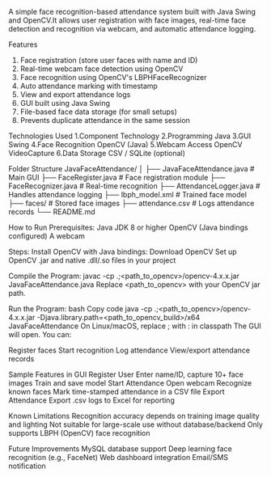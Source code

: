 A simple face recognition-based attendance system built with Java Swing and OpenCV.It allows user registration with face images, real-time face detection and recognition via webcam, and automatic attendance logging.

Features

1. Face registration (store user faces with name and ID)
2. Real-time webcam face detection using OpenCV
3. Face recognition using OpenCV's LBPHFaceRecognizer
4. Auto attendance marking with timestamp
5. View and export attendance logs
6. GUI built using Java Swing
7. File-based face data storage (for small setups)
8. Prevents duplicate attendance in the same session

Technologies Used
1.Component	Technology
2.Programming	Java
3.GUI	Swing
4.Face Recognition	OpenCV (Java)
5.Webcam Access	OpenCV VideoCapture
6.Data Storage	CSV / SQLite (optional)

Folder Structure
JavaFaceAttendance/
│
├── JavaFaceAttendance.java       # Main GUI
├── FaceRegister.java             # Face registration module
├── FaceRecognizer.java           # Real-time recognition
├── AttendanceLogger.java         # Handles attendance logging
├── lbph_model.xml                # Trained face model
├── faces/                        # Stored face images
├── attendance.csv                # Logs attendance records
└── README.md

How to Run
Prerequisites:
Java JDK 8 or higher
OpenCV (Java bindings configured)
A webcam

Steps:
Install OpenCV with Java bindings:
Download OpenCV
Set up OpenCV .jar and native .dll/.so files in your project

Compile the Program:
javac -cp .;<path_to_opencv>/opencv-4.x.x.jar JavaFaceAttendance.java
Replace <path_to_opencv> with your OpenCV jar path.

Run the Program:
bash
Copy code
java -cp .;<path_to_opencv>/opencv-4.x.x.jar -Djava.library.path=<path_to_opencv_build>/x64 JavaFaceAttendance
On Linux/macOS, replace ; with : in classpath
The GUI will open. You can:

Register faces
Start recognition
Log attendance
View/export attendance records

Sample Features in GUI
Register User
Enter name/ID, capture 10+ face images
Train and save model
Start Attendance
Open webcam
Recognize known faces
Mark time-stamped attendance in a CSV file
Export Attendance
Export .csv logs to Excel for reporting

Known Limitations
Recognition accuracy depends on training image quality and lighting
Not suitable for large-scale use without database/backend
Only supports LBPH (OpenCV) face recognition

Future Improvements
MySQL database support
Deep learning face recognition (e.g., FaceNet)
Web dashboard integration
Email/SMS notification

